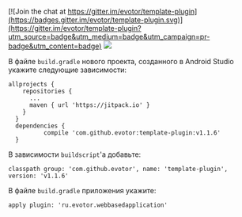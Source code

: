[![Join the chat at https://gitter.im/evotor/template-plugin](https://badges.gitter.im/evotor/template-plugin.svg)](https://gitter.im/evotor/template-plugin?utm_source=badge&utm_medium=badge&utm_campaign=pr-badge&utm_content=badge)
[![](https://jitpack.io/v/evotor/template-plugin.svg)](https://jitpack.io/#evotor/template-plugin)

В файле `build.gradle` нового проекта, созданного в Android Studio укажите следующие зависимости:

```
allprojects {
    repositories {
      ...
      maven { url 'https://jitpack.io' }
    }
  }
  dependencies {
          compile 'com.github.evotor:template-plugin:v1.1.6'
  }
```

В зависимости `buildscript`'а добавьте:

```
classpath group: 'com.github.evotor', name: 'template-plugin', version: 'v1.1.6'
```

В файле `build.gradle` приложения укажите:

```
apply plugin: 'ru.evotor.webbasedapplication'
```
